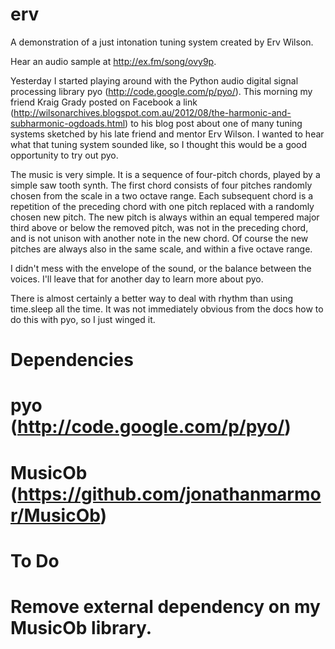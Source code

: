 erv
===

A demonstration of a just intonation tuning system created by Erv Wilson.

Hear an audio sample at http://ex.fm/song/ovy9p.

Yesterday I started playing around with the Python audio digital signal processing library pyo (http://code.google.com/p/pyo/).  This morning my friend Kraig Grady posted on Facebook a link (http://wilsonarchives.blogspot.com.au/2012/08/the-harmonic-and-subharmonic-ogdoads.html) to his blog post about one of many tuning systems sketched by his late friend and mentor Erv Wilson.  I wanted to hear what that tuning system sounded like, so I thought this would be a good opportunity to try out pyo.

The music is very simple.  It is a sequence of four-pitch chords, played by a simple saw tooth synth.  The first chord consists of four pitches randomly chosen from the scale in a two octave range.  Each subsequent chord is a repetition of the preceding chord with one pitch replaced with a randomly chosen new pitch.  The new pitch is always within an equal tempered major third above or below the removed pitch, was not in the preceding chord, and is not unison with another note in the new chord.  Of course the new pitches are always also in the same scale, and within a five octave range.

I didn't mess with the envelope of the sound, or the balance between the voices.  I'll leave that for another day to learn more about pyo.

There is almost certainly a better way to deal with rhythm than using time.sleep all the time.  It was not immediately obvious from the docs how to do this with pyo, so I just winged it.


Dependencies
============

# pyo (http://code.google.com/p/pyo/)
# MusicOb (https://github.com/jonathanmarmor/MusicOb)

To Do
=====

# Remove external dependency on my MusicOb library.
